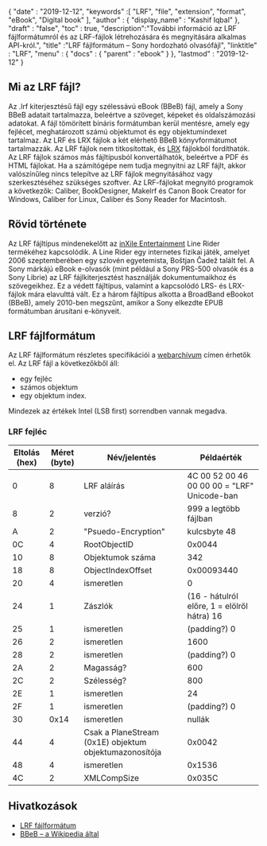 {
  "date" : "2019-12-12",
  "keywords" :[ "LRF", "file", "extension", "format", "eBook", "Digital book" ],
  "author" : {
    "display_name" : "Kashif Iqbal"
},
  "draft" : "false",
  "toc" : true,
  "description":"További információ az LRF fájlformátumról és az LRF-fájlok létrehozására és megnyitására alkalmas API-król.",
  "title" :"LRF fájlformátum – Sony hordozható olvasófájl",
  "linktitle" : "LRF",
  "menu" : {
    "docs" : {
      "parent" : "ebook"
}
},
  "lastmod" : "2019-12-12"
}

## Mi az LRF fájl?

Az .lrf kiterjesztésű fájl egy szélessávú eBook (BBeB) fájl, amely a Sony BBeB adatait tartalmazza, beleértve a szöveget, képeket és oldalszámozási adatokat. A fájl tömörített bináris formátumban kerül mentésre, amely egy fejlécet, meghatározott számú objektumot és egy objektumindexet tartalmaz. Az LRF és LRX fájlok a két elérhető BBeB könyvformátumot tartalmazzák. Az LRF fájlok nem titkosítottak, és [LRX](/hu/ebook/lrf/) fájlokból fordíthatók. Az LRF fájlok számos más fájltípusból konvertálhatók, beleértve a PDF és HTML fájlokat. Ha a számítógépe nem tudja megnyitni az LRF fájlt, akkor valószínűleg nincs telepítve az LRF fájlok megnyitásához vagy szerkesztéséhez szükséges szoftver. Az LRF-fájlokat megnyitó programok a következők: Caliber, BookDesigner, Makelrf és Canon Book Creator for Windows, Caliber for Linux, Caliber és Sony Reader for Macintosh.

## Rövid története

Az LRF fájltípus mindenekelőtt az [inXile Entertainment](https://en.wikipedia.org/wiki/InXile_Entertainment) Line Rider termékéhez kapcsolódik. A Line Rider egy internetes fizikai játék, amelyet 2006 szeptemberében egy szlovén egyetemista, Boštjan Čadež talált fel. A Sony márkájú eBook e-olvasók (mint például a Sony PRS-500 olvasók és a Sony Librie) az LRF fájlkiterjesztést használják dokumentumaikhoz és szövegeikhez. Ez a védett fájltípus, valamint a kapcsolódó LRS- és LRX-fájlok mára elavulttá vált. Ez a három fájltípus alkotta a BroadBand eBookot (BBeB), amely 2010-ben megszűnt, amikor a Sony elkezdte EPUB formátumban árusítani e-könyveit.

## LRF fájlformátum

Az LRF fájlformátum részletes specifikációi a [webarchívum](https://web.archive.org/web/20110809071744/http://www.sven.de/librie/Librie/LrfFormat) címen érhetők el. Az LRF fájl a következőkből áll:
* egy fejléc
* számos objektum
* egy objektum index.

Mindezek az értékek Intel (LSB first) sorrendben vannak megadva.

### LRF fejléc

|Eltolás (hex) |Méret (byte) |Név/jelentés| Példaérték|
---|---|---|---|
|0 |8| LRF aláírás| 4C 00 52 00 46 00 00 00 = "LRF" Unicode-ban|
|8 |2| verzió?| 999 a legtöbb fájlban|
|A |2| "Psuedo-Encryption" |kulcsbyte 48|
|0C |4| RootObjectID| 0x0044|
|10 |8| Objektumok száma |342|
|18 |8| ObjectIndexOffset| 0x00093440|
|20 |4| ismeretlen| 0|
|24 |1| Zászlók| (16 - hátulról előre, 1 = elölről hátra) 16|
|25 |1| ismeretlen |(padding?) 0|
|26 |2| ismeretlen| 1600|
|28 |2| ismeretlen| (padding?) 0|
|2A |2| Magasság?| 600|
|2C |2| Szélesség?| 800|
|2E |1| ismeretlen| 24|
|2F |1| ismeretlen |(padding?) 0|
|30 |0x14| ismeretlen| nullák|
|44 |4| Csak a PlaneStream (0x1E) objektum objektumazonosítója| 0x0042|
|48 |4| ismeretlen |0x1536|
|4C |2| XMLCompSize| 0x035C|


## Hivatkozások

* [LRF fájlformátum](https://web.archive.org/web/20110809071744/http://www.sven.de/librie/Librie/LrfFormat)
* [BBeB – a Wikipedia által](https://en.wikipedia.org/wiki/BBeB)

